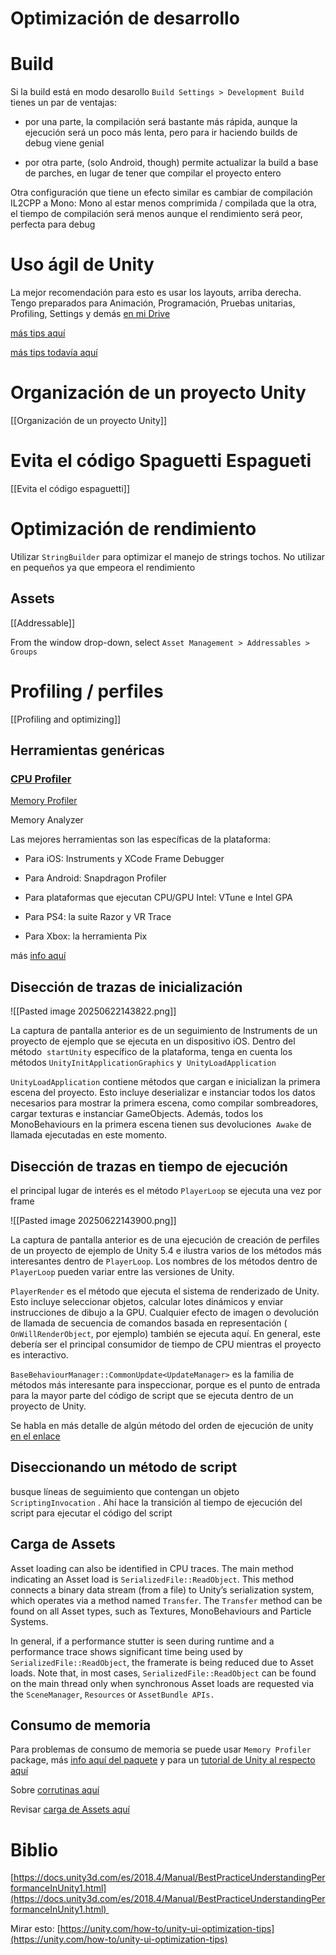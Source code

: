 # Optimización de desarrollo

# Build

Si la build está en modo desarollo `Build Settings > Development Build` tienes un par de ventajas: 

- por una parte, la compilación será bastante más rápida, aunque la ejecución será un poco más lenta, pero para ir haciendo builds de debug viene genial
    
- por otra parte, (solo Android, though) permite actualizar la build a base de parches, en lugar de tener que compilar el proyecto entero
    

Otra configuración que tiene un efecto similar es cambiar de compilación IL2CPP a Mono: Mono al estar menos comprimida / compilada que la otra, el tiempo de compilación será menos aunque el rendimiento será peor, perfecta para debug

# Uso ágil de Unity

La mejor recomendación para esto es usar los layouts, arriba derecha. Tengo preparados para Animación, Programación, Pruebas unitarias, Profiling, Settings y demás [en mi Drive](https://drive.google.com/drive/folders/1SuTLLBZ9pYUbVfDoTrM9lsn21yTXoIo_?usp=sharing)

[más tips aquí](https://www.udemy.com/course/master-programacion-de-videojuegos-con-unity-5-y-csharp/learn/lecture/14738886#announcements/7907454/)

[más tips todavía aquí](https://youtu.be/1W2jsoqLVEc)

# Organización de un proyecto Unity

[[Organización de un proyecto Unity]]

# Evita el código Spaguetti Espagueti

[[Evita el código espaguetti]]

# Optimización de rendimiento

Utilizar `StringBuilder` para optimizar el manejo de strings tochos. No utilizar en pequeños ya que empeora el rendimiento

## Assets

[[Addressable]]

From the window drop-down, select `Asset Management > Addressables > Groups`

# Profiling / perfiles

[[Profiling and optimizing]]

## Herramientas genéricas

### [CPU Profiler](https://docs.unity3d.com/es/2018.4/Manual/ProfilerCPU.html) 

[Memory Profiler](https://docs.unity3d.com/es/2018.4/Manual/ProfilerMemory.html)

Memory Analyzer

Las mejores herramientas son las específicas de la plataforma:

- Para iOS: Instruments y XCode Frame Debugger
    
- Para Android: Snapdragon Profiler
    
- Para plataformas que ejecutan CPU/GPU Intel: VTune e Intel GPA
    
- Para PS4: la suite Razor y VR Trace
    
- Para Xbox: la herramienta Pix
    

más [info aquí](http://blogs.unity3d.com/2016/02/01/profiling-with-instruments/?_ga=2.149780405.281275077.1655116202-1661557249.1653412476)

## Disección de trazas de inicialización

![[Pasted image 20250622143822.png]]

La captura de pantalla anterior es de un seguimiento de Instruments de un proyecto de ejemplo que se ejecuta en un dispositivo iOS. Dentro del método  `startUnity` específico de la plataforma, tenga en cuenta los métodos `UnityInitApplicationGraphics` y  `UnityLoadApplication`

  

`UnityLoadApplication` contiene métodos que cargan e inicializan la primera escena del proyecto. Esto incluye deserializar e instanciar todos los datos necesarios para mostrar la primera escena, como compilar sombreadores, cargar texturas e instanciar GameObjects. Además, todos los MonoBehaviours en la primera escena tienen sus devoluciones  `Awake` de llamada ejecutadas en este momento.

## Disección de trazas en tiempo de ejecución

el principal lugar de interés es el método `PlayerLoop` se ejecuta una vez por frame

![[Pasted image 20250622143900.png]]

La captura de pantalla anterior es de una ejecución de creación de perfiles de un proyecto de ejemplo de Unity 5.4 e ilustra varios de los métodos más interesantes dentro de `PlayerLoop`. Los nombres de los métodos dentro de `PlayerLoop` pueden variar entre las versiones de Unity.

  

`PlayerRender` es el método que ejecuta el sistema de renderizado de Unity. Esto incluye seleccionar objetos, calcular lotes dinámicos y enviar instrucciones de dibujo a la GPU. Cualquier efecto de imagen o devolución de llamada de secuencia de comandos basada en representación ( `OnWillRenderObject`, por ejemplo) también se ejecuta aquí. En general, este debería ser el principal consumidor de tiempo de CPU mientras el proyecto es interactivo.

  

`BaseBehaviourManager::CommonUpdate<UpdateManager>` es la familia de métodos más interesante para inspeccionar, porque es el punto de entrada para la mayor parte del código de script que se ejecuta dentro de un proyecto de Unity.

Se habla en más detalle de algún método del orden de ejecución de unity [en el enlace](https://docs.unity3d.com/es/2018.4/Manual/BestPracticeUnderstandingPerformanceInUnity1.html)

## Diseccionando un método de script

busque líneas de seguimiento que contengan un objeto `ScriptingInvocation` . Ahí hace la transición al tiempo de ejecución del script para ejecutar el código del script

## Carga de Assets

Asset loading can also be identified in CPU traces. The main method indicating an Asset load is `SerializedFile::ReadObject`. This method connects a binary data stream (from a file) to Unity’s serialization system, which operates via a method named `Transfer`. The `Transfer` method can be found on all Asset types, such as Textures, MonoBehaviours and Particle Systems.

In general, if a performance stutter is seen during runtime and a performance trace shows significant time being used by `SerializedFile::ReadObject`, the framerate is being reduced due to Asset loads. Note that, in most cases, `SerializedFile::ReadObject` can be found on the main thread only when synchronous Asset loads are requested via the `SceneManager`, `Resources` or `AssetBundle APIs.`

## Consumo de memoria

Para problemas de consumo de memoria se puede usar `Memory Profiler` package, más [info aquí del paquete](https://docs.unity3d.com/Packages/com.unity.memoryprofiler@latest) y para un [tutorial de Unity al respecto aquí](https://learn.unity.com/tutorial/memory-management-in-unity?_ga=2.179330855.281275077.1655116202-1661557249.1653412476#)

Sobre [corrutinas aquí](https://docs.unity3d.com/es/2021.1/Manual/BestPracticeUnderstandingPerformanceInUnity3.html)

Revisar [carga de Assets aquí](https://docs.unity3d.com/es/2021.1/Manual/BestPracticeUnderstandingPerformanceInUnity4.html)

# Biblio

[https://docs.unity3d.com/es/2018.4/Manual/BestPracticeUnderstandingPerformanceInUnity1.html](https://docs.unity3d.com/es/2018.4/Manual/BestPracticeUnderstandingPerformanceInUnity1.html) 

Mirar esto: [https://unity.com/how-to/unity-ui-optimization-tips](https://unity.com/how-to/unity-ui-optimization-tips)